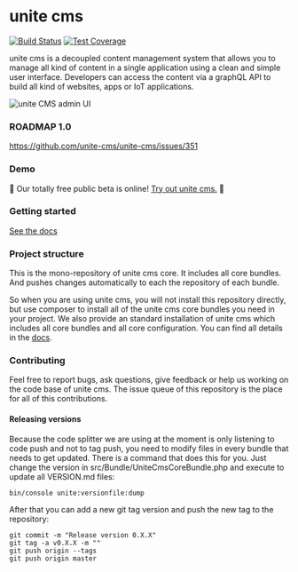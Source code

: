 unite cms
=========

[![Build Status](https://travis-ci.org/unite-cms/unite-cms.svg?branch=master)](https://travis-ci.org/unite-cms/unite-cms)
[![Test Coverage](https://api.codeclimate.com/v1/badges/59a0dce5677500c486a5/test_coverage)](https://codeclimate.com/github/unite-cms/unite-cms/test_coverage)

unite cms is a decoupled content management system that allows you to manage all kind of content in a single application using a clean and simple user interface. Developers can access the content via a graphQL API to build all kind of websites, apps or IoT applications.   

![unite CMS admin UI](https://minio.apps.unitecms.io/github/poster.png)

### ROADMAP 1.0
https://github.com/unite-cms/unite-cms/issues/351

### Demo

🎉 Our totally free public beta is online! [Try out unite cms.](https://www.unitecms.io) 🎉

### Getting started

[See the docs](https://www.unitecms.io/docs)

### Project structure

This is the mono-repository of unite cms core. It includes all core bundles. And pushes changes automatically to each 
the repository of each bundle.

So when you are using unite cms, you will not install this repository directly, but use composer to install all of the 
unite cms core bundles you need in your project. We also provide an standard installation of unite cms which includes 
all core bundles and all core configuration. You can find all details in the [docs](https://www.unitecms.io/docs).


### Contributing

Feel free to report bugs, ask questions, give feedback or help us working on the code base of unite cms. The issue queue 
of this repository is the place for all of this contributions. 

#### Releasing versions

Because the code splitter we are using at the moment is only listening to code push and not to tag push, you need to 
modify files in every bundle that needs to get updated. There is a command that does this for you. Just change the 
version in src/Bundle/UniteCmsCoreBundle.php and execute to update all VERSION.md files:

    bin/console unite:versionfile:dump

After that you can add a new git tag version and push the new 
tag to the repository:

    git commit -m "Release version 0.X.X"
    git tag -a v0.X.X -m ""
    git push origin --tags
    git push origin master
